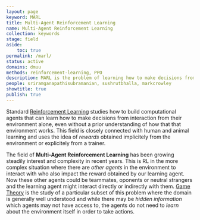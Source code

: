 ```yaml
---
layout: page
keyword: MARL
title: Multi-Agent Reinforcement Learning
name: Multi-Agent Reinforcement Learning
collection: keywords
stage: field
aside: 
    toc: true
permalink: /marl/
status: active
domains: dmuu
methods: reinforcement-learning, PPO
description: MARL is the problem of learning how to make decisions from experience in the presence of multiple other decision making agents.
people: sriramganapathisubramanian, sushrutbhalla, markcrowley
showtitle: true
publish: true
---
```

Standard [Reinforcement Learning](/keywords/Reinforcement-Learning) studies how to build computational agents that can learn how to make decisions from interaction from their environment alone, even without a prior understanding of how that that environment works. This field is closely connected with human and animal learning and uses the idea of *rewards* obtained implicitely from the environment or explicitely from a trainer.

The field of **Multi-Agent Reinforcement Learning** has been growing steadily interest and complexity in recent years. This is RL in the more complex situation where there are *other agents* in the environment to interact with who also impact the reward obtained by our learning agent. Now these other agents could be teammates, oponents or neutral strangers and the learning agent might interact directly or indirectly with them. [Game Theory](/keywords/gametheory/) is the study of a particular subset of this problem where the domain is generally well understood and while there may be *hidden information* which agents may not have access to, the agents do not need to *learn* about the environment itself in order to take actions.



